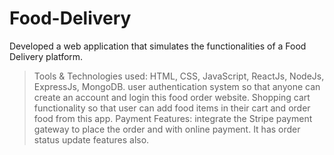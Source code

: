 # Food-Delivery

Developed a web application that simulates the functionalities of a Food Delivery platform.

> Tools & Technologies used: HTML, CSS, JavaScript, ReactJs, NodeJs, ExpressJs, MongoDB.
> user authentication system so that anyone can create an account and login this food order website.
> Shopping cart functionality so that user can add food items in their cart and order food from this app.
> Payment Features:  integrate the Stripe payment gateway to place the order and with online payment.
> It has order status update features also.
